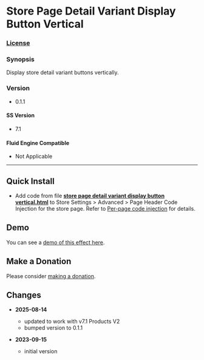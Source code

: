 # Store Page Detail Variant Display Button Vertical

### [License][1]

### Synopsis

Display store detail variant buttons vertically.

### Version

  * 0.1.1

#### SS Version

  * 7.1

#### Fluid Engine Compatible

  * Not Applicable

---

## Quick Install

* Add code from file **[store page detail variant display button
  vertical.html][2]** to Store Settings > Advanced > Page Header Code Injection
  for the store page. Refer to [Per-page code injection][3] for details.

## Demo

You can see a [demo of this effect here][4].

## Make a Donation

Please consider [making a donation][5].

## Changes

* **2025-08-14**

  * updated to work with v7.1 Products V2
  * bumped version to 0.1.1
  
* **2023-09-15**

  * initial version

[1]: https://github.com/tomsWebConsulting/twcsl/blob/main/LICENSE.txt#L1
[2]: store%20page%20detail%20variant%20display%20button%20vertical.html#L1
[3]: https://support.squarespace.com/hc/en-us/articles/205815908-Using-code-injection#toc-per-page-code-injection
[4]: https://toms-web-consulting-demos.squarespace.com/store-page-detail-variant-display-button-vertical/p/spring-pickle-mix?password=twcdemos
[5]: https://github.com/tomsWebConsulting/twcsl#make-a-donation
